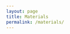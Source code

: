 ```yaml
---
layout: page
title: Materials
permalink: /materials/
---
```


<!-- {% include image.html url="/_images/cover3.jpg" width=175 align="right" %}

## Book

[Sheldon Axler, Linear Algebra Done Right, fourth edition, 2023](https://link.springer.com/content/pdf/10.1007/978-3-031-41026-0.pdf)

## Class Notes
* [Sessions 2 to 12 by Mr. Farbod Fattahi](https://github.com/SUT-CE-Courses/linearalgebra/blob/master/static_files/notebooks/%D8%AC%D8%B2%D9%88%D9%87-%DB%8C%20%D8%AC%D8%A8%D8%B1%D8%AE%D8%B7%DB%8C%20%D8%AC%D9%84%D8%B3%D8%A7%D8%AA%202%20%D8%AA%D8%A7%2012.pdf)
* [Sessions 13 to 21 by Mr. Farbod Fattahi](https://github.com/SUT-CE-Courses/linearalgebra/blob/master/static_files/notebooks/__%D8%AC%D8%B2%D9%88%D9%87%20%D8%AC%D8%A8%D8%B1%20%D8%AE%D8%B7%DB%8C%20-%20%D8%AC%D9%84%D8%B3%D9%87%2013%20%D8%AA%D8%A7%2021_.pdf)
* 
## Additional Course Materials

* If you are not familiar with Python programming, use any online tutorial to get a handle of it.
* [Kenneth Hoffman and Ray A. Kunze.Linear Algebra. PHI Learning, 2004](https://www.math.pku.edu.cn/teachers/anjp/textbook.pdf): 
* [Gilbert Strang. Introduction to Linear Algebra. Wellesley-Cambridge Press, 2016](): 
* [David C. Lay, Steven R. Lay, and Judi J. McDonald.Linear Algebra and Its Applications. Pearson, 2016](https://home.cs.colorado.edu/~alko5368/lecturesCSCI2820/mathbook.pdf): 
* [Other textbooks and course materials](): anything additional -->


